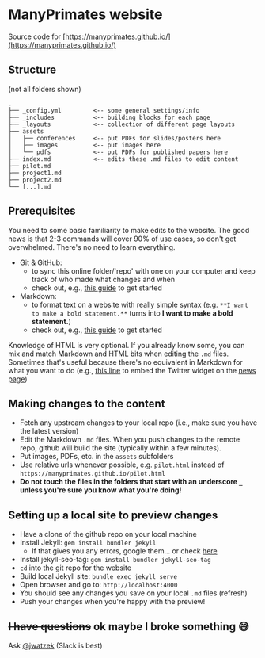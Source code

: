 # ManyPrimates website

Source code for [https://manyprimates.github.io/](https://manyprimates.github.io/)

## Structure

(not all folders shown)

```
.
├── _config.yml         <-- some general settings/info
├── _includes           <-- building blocks for each page
├── _layouts            <-- collection of different page layouts
├── assets
│   ├── conferences     <-- put PDFs for slides/posters here
│   ├── images          <-- put images here
│   └── pdfs            <-- put PDFs for published papers here
├── index.md            <-- edits these .md files to edit content
├── pilot.md
├── project1.md
├── project2.md
└── [...].md
```

## Prerequisites

You need to some basic familiarity to make edits to the website. The good news is that 2-3 commands will cover 90% of use cases, so don't get overwhelmed. There's no need to learn everything.

- Git & GitHub: 
    - to sync this online folder/'repo' with one on your computer and keep track of who made what changes and when
    - check out, e.g., [this guide](https://guides.github.com/introduction/git-handbook/) to get started
- Markdown: 
    - to format text on a website with really simple syntax (e.g. `**I want to make a bold statement.**` turns into **I want to make a bold statement.**)
    - check out, e.g., [this guide](https://guides.github.com/features/mastering-markdown/) to get started

Knowledge of HTML is very optional. If you already know some, you can mix and match Markdown and HTML bits when editing the `.md` files. Sometimes that's useful because there's no equivalent in Markdown for what you want to do (e.g., [this line](https://github.com/ManyPrimates/manyprimates.github.io/blame/master/news.md#L59) to embed the Twitter widget on the [news page](https://manyprimates.github.io/news))

## Making changes to the content

- Fetch any upstream changes to your local repo (i.e., make sure you have the latest version)
- Edit the Markdown `.md` files. When you push changes to the remote repo, github will build the site (typically within a few minutes).
- Put images, PDFs, etc. in the `assets` subfolders
- Use relative urls whenever possible, e.g. `pilot.html` instead of `https://manyprimates.github.io/pilot.html`
- **Do not touch the files in the folders that start with an underscore `_` unless you're sure you know what you're doing!**

## Setting up a local site to preview changes

- Have a clone of the github repo on your local machine
- Install Jekyll: `gem install bundler jekyll`
    - If that gives you any errors, google them... or check [here](https://jekyllrb.com/docs/installation/)
- Install jekyll-seo-tag: `gem install bundler jekyll-seo-tag`
- `cd` into the git repo for the website
- Build local Jekyll site: `bundle exec jekyll serve`
- Open browser and go to: `http://localhost:4000`
- You should see any changes you save on your local `.md` files (refresh)
- Push your changes when you're happy with the preview!

## ~~I have questions~~ ok maybe I broke something :sweat_smile:

Ask [@jwatzek](https://github.com/jwatzek) (Slack is best)
